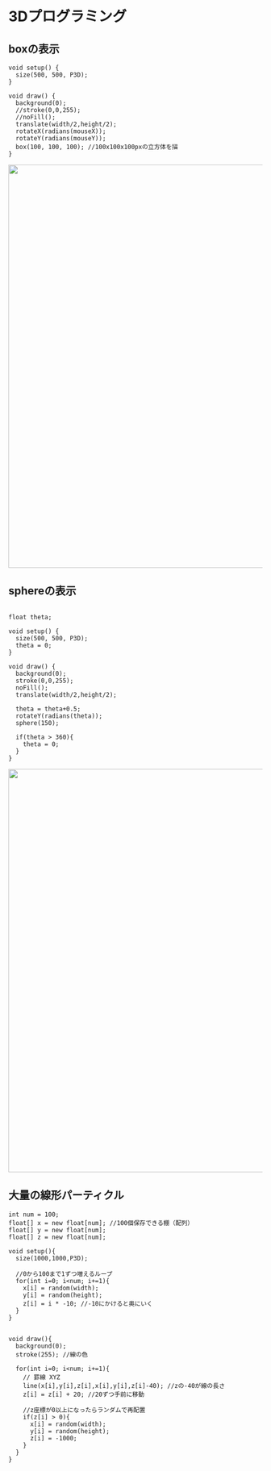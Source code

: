

# 3Dプログラミング

## boxの表示

```
void setup() {
  size(500, 500, P3D);
}
 
void draw() {
  background(0);
  //stroke(0,0,255);
  //noFill();
  translate(width/2,height/2);
  rotateX(radians(mouseX));
  rotateY(radians(mouseY));
  box(100, 100, 100); //100x100x100pxの立方体を描
}
```

<img src="https://github.com/55Kaerukun/Processing/blob/master/images/box.png" width="800px"> 

## sphereの表示

```

float theta;

void setup() {
  size(500, 500, P3D);
  theta = 0;
}
 
void draw() {
  background(0);
  stroke(0,0,255);
  noFill();
  translate(width/2,height/2);
  
  theta = theta+0.5;
  rotateY(radians(theta));
  sphere(150); 
  
  if(theta > 360){
    theta = 0;
  }
}

```

<img src="https://github.com/55Kaerukun/Processing/blob/master/images/sphere.png" width="800px"> 

## 大量の線形パーティクル

```
int num = 100;
float[] x = new float[num]; //100個保存できる棚（配列）
float[] y = new float[num];
float[] z = new float[num];

void setup(){
  size(1000,1000,P3D);
  
  //0から100まで1ずつ増えるループ
  for(int i=0; i<num; i+=1){
    x[i] = random(width);
    y[i] = random(height);
    z[i] = i * -10; //-10にかけると奥にいく
  } 
}


void draw(){
  background(0);
  stroke(255); //線の色
  
  for(int i=0; i<num; i+=1){
    // 罫線 XYZ
    line(x[i],y[i],z[i],x[i],y[i],z[i]-40); //zの-40が線の長さ
    z[i] = z[i] + 20; //20ずつ手前に移動
    
    //z座標が0以上になったらランダムで再配置
    if(z[i] > 0){
      x[i] = random(width);
      y[i] = random(height);
      z[i] = -1000; 
    } 
  }
}


```





